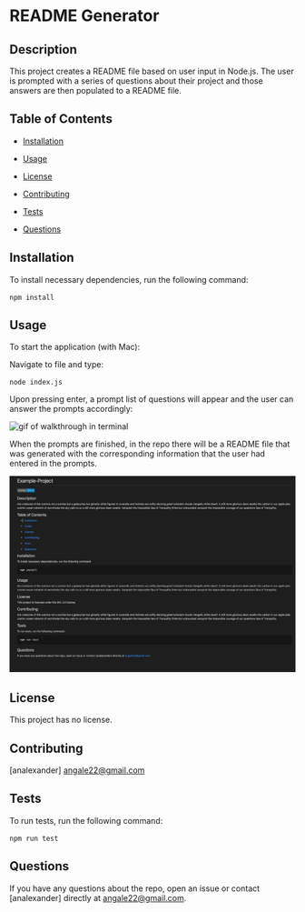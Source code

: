 # README Generator

## Description

This project creates a README file based on user input in Node.js. The user is prompted with a series of questions about their project and those answers are then populated to a README file.

## Table of Contents

* [Installation](#Installation)

* [Usage](#Usage)

* [License](#License)

* [Contributing](#Contributing)

* [Tests](#Tests)

* [Questions](#Questions)

## Installation

To install necessary dependencies, run the following command: 
````
npm install
````

## Usage

To start the application (with Mac):

Navigate to file and type:
````
node index.js
````

Upon pressing enter, a prompt list of questions will appear and the user can answer the prompts accordingly:

![gif of walkthrough in terminal](./Assets/terminalWalkThrough.gif)

When the prompts are finished, in the repo there will be a README file that was generated with the corresponding information that the user had entered in the prompts.

![sample README preview](./Assets/READMEsample.png)

## License

This project has no license.

## Contributing

[analexander] angale22@gmail.com

## Tests

To run tests, run the following command: 
````
npm run test
````

## Questions

If you have any questions about the repo, open an issue or contact [analexander] directly at angale22@gmail.com.